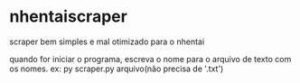 # nhentaiscraper
scraper bem simples e mal otimizado para o nhentai

quando for iniciar o programa, escreva o nome para o arquivo de texto com os nomes. ex: py scraper.py arquivo(não precisa de '.txt')
